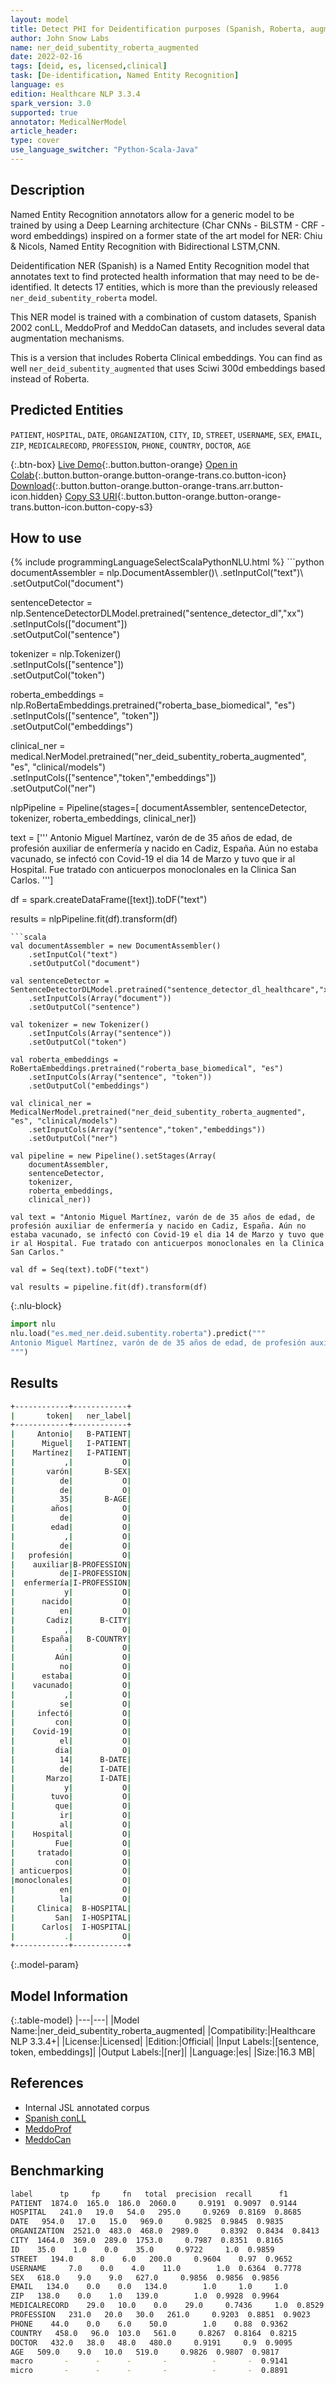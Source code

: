 ```yaml
---
layout: model
title: Detect PHI for Deidentification purposes (Spanish, Roberta, augmented)
author: John Snow Labs
name: ner_deid_subentity_roberta_augmented
date: 2022-02-16
tags: [deid, es, licensed,clinical]
task: [De-identification, Named Entity Recognition]
language: es
edition: Healthcare NLP 3.3.4
spark_version: 3.0
supported: true
annotator: MedicalNerModel
article_header:
type: cover
use_language_switcher: "Python-Scala-Java"
---
```



## Description


Named Entity Recognition annotators allow for a generic model to be trained by using a Deep Learning architecture (Char CNNs - BiLSTM - CRF - word embeddings) inspired on a former state of the art model for NER: Chiu & Nicols, Named Entity Recognition with Bidirectional LSTM,CNN. 


Deidentification NER (Spanish) is a Named Entity Recognition model that annotates text to find protected health information that may need to be de-identified. It detects 17 entities, which is more than the previously released `ner_deid_subentity_roberta` model.


This NER model is trained with a combination of custom datasets, Spanish 2002 conLL, MeddoProf and MeddoCan datasets, and includes several data augmentation mechanisms.


This is a version that includes Roberta Clinical embeddings. You can find as well `ner_deid_subentity_augmented` that uses Sciwi 300d embeddings based instead of Roberta.


## Predicted Entities


`PATIENT`, `HOSPITAL`, `DATE`, `ORGANIZATION`, `CITY`, `ID`, `STREET`, `USERNAME`, `SEX`, `EMAIL`, `ZIP`, `MEDICALRECORD`, `PROFESSION`, `PHONE`, `COUNTRY`, `DOCTOR`, `AGE`


{:.btn-box}
[Live Demo](https://demo.johnsnowlabs.com/healthcare/NER_DEID_ES/){:.button.button-orange}
[Open in Colab](https://colab.research.google.com/github/JohnSnowLabs/spark-nlp-workshop/blob/master/healthcare-nlp/04.1.Clinical_Multi_Language_Deidentification.ipynb){:.button.button-orange.button-orange-trans.co.button-icon}
[Download](https://s3.amazonaws.com/auxdata.johnsnowlabs.com/clinical/models/ner_deid_subentity_roberta_augmented_es_3.3.4_3.0_1645006804071.zip){:.button.button-orange.button-orange-trans.arr.button-icon.hidden}
[Copy S3 URI](s3://auxdata.johnsnowlabs.com/clinical/models/ner_deid_subentity_roberta_augmented_es_3.3.4_3.0_1645006804071.zip){:.button.button-orange.button-orange-trans.button-icon.button-copy-s3}


## How to use






<div class="tabs-box" markdown="1">
{% include programmingLanguageSelectScalaPythonNLU.html %}
```python
documentAssembler = nlp.DocumentAssembler()\
    .setInputCol("text")\
    .setOutputCol("document")

sentenceDetector = nlp.SentenceDetectorDLModel.pretrained("sentence_detector_dl","xx")\
    .setInputCols(["document"])\
    .setOutputCol("sentence")

tokenizer = nlp.Tokenizer()\
    .setInputCols(["sentence"])\
    .setOutputCol("token")

roberta_embeddings = nlp.RoBertaEmbeddings.pretrained("roberta_base_biomedical", "es")\
    .setInputCols(["sentence", "token"])\
    .setOutputCol("embeddings")

clinical_ner = medical.NerModel.pretrained("ner_deid_subentity_roberta_augmented", "es", "clinical/models")\
    .setInputCols(["sentence","token","embeddings"])\
    .setOutputCol("ner")

nlpPipeline = Pipeline(stages=[
    documentAssembler,
    sentenceDetector,
    tokenizer,
    roberta_embeddings,
    clinical_ner])

text = ['''
Antonio Miguel Martínez, varón de de 35 años de edad, de profesión auxiliar de enfermería y nacido en Cadiz, España. Aún no estaba vacunado, se infectó con Covid-19 el dia 14 de Marzo y tuvo que ir al Hospital. Fue tratado con anticuerpos monoclonales en la Clinica San Carlos.
''']

df = spark.createDataFrame([text]).toDF("text")

results = nlpPipeline.fit(df).transform(df)
```
```scala
val documentAssembler = new DocumentAssembler()
    .setInputCol("text")
    .setOutputCol("document")

val sentenceDetector = SentenceDetectorDLModel.pretrained("sentence_detector_dl_healthcare","xx")
    .setInputCols(Array("document"))
    .setOutputCol("sentence")

val tokenizer = new Tokenizer()
    .setInputCols(Array("sentence"))
    .setOutputCol("token")

val roberta_embeddings = RoBertaEmbeddings.pretrained("roberta_base_biomedical", "es")
    .setInputCols(Array("sentence", "token"))
    .setOutputCol("embeddings")

val clinical_ner = MedicalNerModel.pretrained("ner_deid_subentity_roberta_augmented", "es", "clinical/models")
    .setInputCols(Array("sentence","token","embeddings"))
    .setOutputCol("ner")

val pipeline = new Pipeline().setStages(Array(
    documentAssembler, 
    sentenceDetector, 
    tokenizer, 
    roberta_embeddings, 
    clinical_ner))

val text = "Antonio Miguel Martínez, varón de de 35 años de edad, de profesión auxiliar de enfermería y nacido en Cadiz, España. Aún no estaba vacunado, se infectó con Covid-19 el dia 14 de Marzo y tuvo que ir al Hospital. Fue tratado con anticuerpos monoclonales en la Clinica San Carlos."

val df = Seq(text).toDF("text")

val results = pipeline.fit(df).transform(df)
```


{:.nlu-block}
```python
import nlu
nlu.load("es.med_ner.deid.subentity.roberta").predict("""
Antonio Miguel Martínez, varón de de 35 años de edad, de profesión auxiliar de enfermería y nacido en Cadiz, España. Aún no estaba vacunado, se infectó con Covid-19 el dia 14 de Marzo y tuvo que ir al Hospital. Fue tratado con anticuerpos monoclonales en la Clinica San Carlos.
""")
```

</div>


## Results


```bash
+------------+------------+
|       token|   ner_label|
+------------+------------+
|     Antonio|   B-PATIENT|
|      Miguel|   I-PATIENT|
|    Martínez|   I-PATIENT|
|           ,|           O|
|       varón|       B-SEX|
|          de|           O|
|          de|           O|
|          35|       B-AGE|
|        años|           O|
|          de|           O|
|        edad|           O|
|           ,|           O|
|          de|           O|
|   profesión|           O|
|    auxiliar|B-PROFESSION|
|          de|I-PROFESSION|
|  enfermería|I-PROFESSION|
|           y|           O|
|      nacido|           O|
|          en|           O|
|       Cadiz|      B-CITY|
|           ,|           O|
|      España|   B-COUNTRY|
|           .|           O|
|         Aún|           O|
|          no|           O|
|      estaba|           O|
|    vacunado|           O|
|           ,|           O|
|          se|           O|
|     infectó|           O|
|         con|           O|
|    Covid-19|           O|
|          el|           O|
|         dia|           O|
|          14|      B-DATE|
|          de|      I-DATE|
|       Marzo|      I-DATE|
|           y|           O|
|        tuvo|           O|
|         que|           O|
|          ir|           O|
|          al|           O|
|    Hospital|           O|
|         Fue|           O|
|     tratado|           O|
|         con|           O|
| anticuerpos|           O|
|monoclonales|           O|
|          en|           O|
|          la|           O|
|     Clinica|  B-HOSPITAL|
|         San|  I-HOSPITAL|
|      Carlos|  I-HOSPITAL|
|           .|           O|
+------------+------------+
```


{:.model-param}
## Model Information


{:.table-model}
|---|---|
|Model Name:|ner_deid_subentity_roberta_augmented|
|Compatibility:|Healthcare NLP 3.3.4+|
|License:|Licensed|
|Edition:|Official|
|Input Labels:|[sentence, token, embeddings]|
|Output Labels:|[ner]|
|Language:|es|
|Size:|16.3 MB|


## References


- Internal JSL annotated corpus
- [Spanish conLL](https://www.clips.uantwerpen.be/conll2002/ner/data/)
- [MeddoProf](https://temu.bsc.es/meddoprof/data/)
- [MeddoCan](https://temu.bsc.es/meddocan/)


## Benchmarking


```bash
label      tp     fp     fn   total  precision  recall      f1
PATIENT  1874.0  165.0  186.0  2060.0     0.9191  0.9097  0.9144
HOSPITAL   241.0   19.0   54.0   295.0     0.9269  0.8169  0.8685
DATE   954.0   17.0   15.0   969.0     0.9825  0.9845  0.9835
ORGANIZATION  2521.0  483.0  468.0  2989.0     0.8392  0.8434  0.8413
CITY  1464.0  369.0  289.0  1753.0     0.7987  0.8351  0.8165
ID    35.0    1.0    0.0    35.0     0.9722     1.0  0.9859
STREET   194.0    8.0    6.0   200.0     0.9604    0.97  0.9652
USERNAME     7.0    0.0    4.0    11.0        1.0  0.6364  0.7778
SEX   618.0    9.0    9.0   627.0     0.9856  0.9856  0.9856
EMAIL   134.0    0.0    0.0   134.0        1.0     1.0     1.0
ZIP   138.0    0.0    1.0   139.0        1.0  0.9928  0.9964
MEDICALRECORD    29.0   10.0    0.0    29.0     0.7436     1.0  0.8529
PROFESSION   231.0   20.0   30.0   261.0     0.9203  0.8851  0.9023
PHONE    44.0    0.0    6.0    50.0        1.0    0.88  0.9362
COUNTRY   458.0   96.0  103.0   561.0     0.8267  0.8164  0.8215
DOCTOR   432.0   38.0   48.0   480.0     0.9191     0.9  0.9095
AGE   509.0    9.0   10.0   519.0     0.9826  0.9807  0.9817
macro       -      -      -       -          -       -  0.9141
micro       -      -      -       -          -       -  0.8891
```

